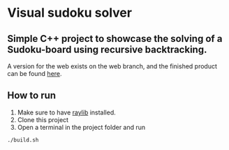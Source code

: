 # Visual sudoku solver
## Simple C++ project to showcase the solving of a Sudoku-board using recursive backtracking.
A version for the web exists on the web branch, and the finished product can be found [here](https://www.edvardwd.folk.ntnu.no/build_web/sudoku.html).
## How to run
1. Make sure to have [raylib](https://github.com/raysan5/raylib) installed.
2. Clone this project
3. Open a terminal in the project folder and run
```
./build.sh
```